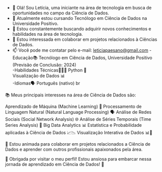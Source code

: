 -  👋 Olá! Sou Letícia, uma iniciante na área de tecnologia em busca de oportunidades no campo da Ciência de Dados.
-  🔭 Atualmente estou cursando Tecnólogo em Ciência de Dados na Universidade Positivo.
- 🌱 Estou constantemente buscando adquirir novos conhecimentos e habilidades na área de tecnologia.
- 👯 Estou interessada em colaborar em projetos relacionados à Ciências de Dados.
- 📫 Você pode me contatar pelo e-mail: leticiapaesano@gmail.com
-Educação📚
Tecnólogo em Ciência de Dados, Universidade Positivo (Previsão de Conclusão: 2024)  
  -Habilidades Técnicas👩🏻‍🔬
Python 🐍       
Visualização de Dados 📊  
-Idiomas🗣
Português (nativo) br   

📚 Meus principais interesses na área de Ciência de Dados são:    

Aprendizado de Máquina (Machine Learning) 🧠
Processamento de Linguagem Natural (Natural Language Processing) 🗣️
Análise de Redes Sociais (Social Network Analysis) 🌐
Análise de Séries Temporais (Time Series Analysis) 📅
Big Data Analytics 📊
Estatística e Probabilidade aplicadas à Ciência de Dados 📈📉
Visualização Interativa de Dados 📊📲   

🚀 Estou animada para colaborar em projetos relacionados a Ciência de Dados e aprender com outros profissionais apaixonados pela área.

🌟 Obrigada por visitar o meu perfil! Estou ansiosa para embarcar nessa jornada de aprendizado em Ciência de Dados! 🌟
